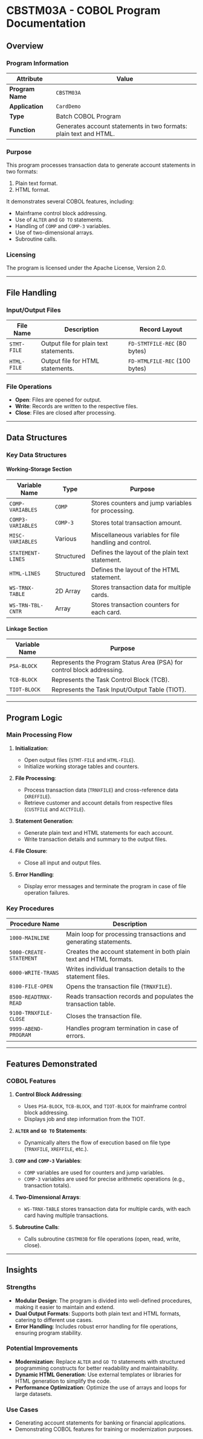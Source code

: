 # CBSTM03A - COBOL Program Documentation

## Overview

### Program Information
| **Attribute**       | **Value**                          |
|---------------------|------------------------------------|
| **Program Name**    | `CBSTM03A`                        |
| **Application**     | `CardDemo`                        |
| **Type**            | Batch COBOL Program               |
| **Function**        | Generates account statements in two formats: plain text and HTML. |

### Purpose
This program processes transaction data to generate account statements in two formats:
1. Plain text format.
2. HTML format.

It demonstrates several COBOL features, including:
- Mainframe control block addressing.
- Use of `ALTER` and `GO TO` statements.
- Handling of `COMP` and `COMP-3` variables.
- Use of two-dimensional arrays.
- Subroutine calls.

### Licensing
The program is licensed under the Apache License, Version 2.0.

---

## File Handling

### Input/Output Files
| **File Name**   | **Description**                     | **Record Layout**       |
|-----------------|-------------------------------------|-------------------------|
| `STMT-FILE`     | Output file for plain text statements. | `FD-STMTFILE-REC` (80 bytes) |
| `HTML-FILE`     | Output file for HTML statements.     | `FD-HTMLFILE-REC` (100 bytes) |

### File Operations
- **Open**: Files are opened for output.
- **Write**: Records are written to the respective files.
- **Close**: Files are closed after processing.

---

## Data Structures

### Key Data Structures
#### Working-Storage Section
| **Variable Name**      | **Type**       | **Purpose**                                                                 |
|-------------------------|---------------|-----------------------------------------------------------------------------|
| `COMP-VARIABLES`        | `COMP`        | Stores counters and jump variables for processing.                          |
| `COMP3-VARIABLES`       | `COMP-3`      | Stores total transaction amount.                                            |
| `MISC-VARIABLES`        | Various       | Miscellaneous variables for file handling and control.                      |
| `STATEMENT-LINES`       | Structured    | Defines the layout of the plain text statement.                             |
| `HTML-LINES`            | Structured    | Defines the layout of the HTML statement.                                   |
| `WS-TRNX-TABLE`         | 2D Array      | Stores transaction data for multiple cards.                                 |
| `WS-TRN-TBL-CNTR`       | Array         | Stores transaction counters for each card.                                  |

#### Linkage Section
| **Variable Name** | **Purpose**                                                                 |
|--------------------|---------------------------------------------------------------------------|
| `PSA-BLOCK`        | Represents the Program Status Area (PSA) for control block addressing.   |
| `TCB-BLOCK`        | Represents the Task Control Block (TCB).                                |
| `TIOT-BLOCK`       | Represents the Task Input/Output Table (TIOT).                          |

---

## Program Logic

### Main Processing Flow
1. **Initialization**:
   - Open output files (`STMT-FILE` and `HTML-FILE`).
   - Initialize working storage tables and counters.

2. **File Processing**:
   - Process transaction data (`TRNXFILE`) and cross-reference data (`XREFFILE`).
   - Retrieve customer and account details from respective files (`CUSTFILE` and `ACCTFILE`).

3. **Statement Generation**:
   - Generate plain text and HTML statements for each account.
   - Write transaction details and summary to the output files.

4. **File Closure**:
   - Close all input and output files.

5. **Error Handling**:
   - Display error messages and terminate the program in case of file operation failures.

### Key Procedures
| **Procedure Name**       | **Description**                                                                 |
|---------------------------|-------------------------------------------------------------------------------|
| `1000-MAINLINE`           | Main loop for processing transactions and generating statements.              |
| `5000-CREATE-STATEMENT`   | Creates the account statement in both plain text and HTML formats.            |
| `6000-WRITE-TRANS`        | Writes individual transaction details to the statement files.                 |
| `8100-FILE-OPEN`          | Opens the transaction file (`TRNXFILE`).                                      |
| `8500-READTRNX-READ`      | Reads transaction records and populates the transaction table.                |
| `9100-TRNXFILE-CLOSE`     | Closes the transaction file.                                                  |
| `9999-ABEND-PROGRAM`      | Handles program termination in case of errors.                                |

---

## Features Demonstrated

### COBOL Features
1. **Control Block Addressing**:
   - Uses `PSA-BLOCK`, `TCB-BLOCK`, and `TIOT-BLOCK` for mainframe control block addressing.
   - Displays job and step information from the TIOT.

2. **`ALTER` and `GO TO` Statements**:
   - Dynamically alters the flow of execution based on file type (`TRNXFILE`, `XREFFILE`, etc.).

3. **`COMP` and `COMP-3` Variables**:
   - `COMP` variables are used for counters and jump variables.
   - `COMP-3` variables are used for precise arithmetic operations (e.g., transaction totals).

4. **Two-Dimensional Arrays**:
   - `WS-TRNX-TABLE` stores transaction data for multiple cards, with each card having multiple transactions.

5. **Subroutine Calls**:
   - Calls subroutine `CBSTM03B` for file operations (open, read, write, close).

---

## Insights

### Strengths
- **Modular Design**: The program is divided into well-defined procedures, making it easier to maintain and extend.
- **Dual Output Formats**: Supports both plain text and HTML formats, catering to different use cases.
- **Error Handling**: Includes robust error handling for file operations, ensuring program stability.

### Potential Improvements
- **Modernization**: Replace `ALTER` and `GO TO` statements with structured programming constructs for better readability and maintainability.
- **Dynamic HTML Generation**: Use external templates or libraries for HTML generation to simplify the code.
- **Performance Optimization**: Optimize the use of arrays and loops for large datasets.

### Use Cases
- Generating account statements for banking or financial applications.
- Demonstrating COBOL features for training or modernization purposes.
